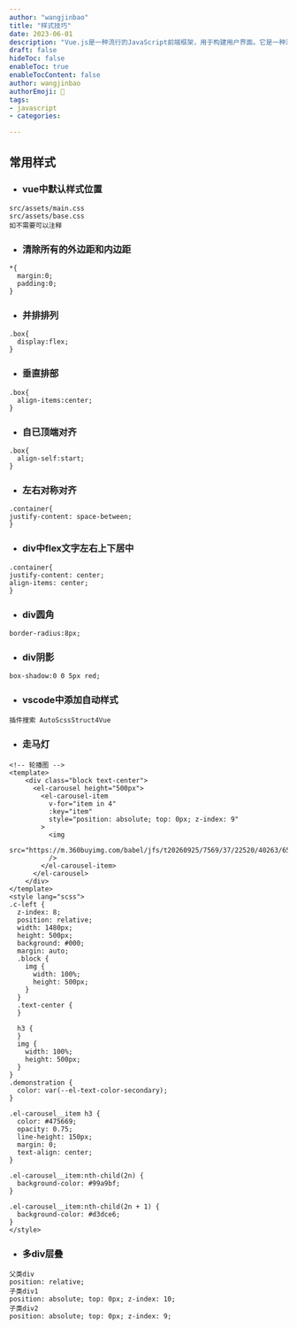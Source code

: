 ```yaml
---
author: "wangjinbao"
title: "样式技巧"
date: 2023-06-01
description: "Vue.js是一种流行的JavaScript前端框架，用于构建用户界面。它是一种渐进式框架，可以逐步应用到项目中，也可以与其他库或现有项目进行整合。"
draft: false
hideToc: false
enableToc: true
enableTocContent: false
author: wangjinbao
authorEmoji: 👻
tags:
- javascript
- categories:

---
```

## 常用样式
+ ### vue中默认样式位置
```vue
src/assets/main.css
src/assets/base.css
如不需要可以注释
```

+ ### 清除所有的外边距和内边距
```vue
*{
  margin:0;
  padding:0;
}
```
+ ### 并排排列
```vue
.box{
  display:flex;
}
```
+ ### 垂直排部
```vue
.box{
  align-items:center;
}
```
+ ### 自已顶端对齐
```vue
.box{
  align-self:start;
}
```
+ ### 左右对称对齐
```vue
.container{
justify-content: space-between;
}
```
+ ### div中flex文字左右上下居中
```vue
.container{
justify-content: center;
align-items: center;
}
```

+ ### div圆角
```vue
border-radius:8px;
```
+ ### div阴影
```vue
box-shadow:0 0 5px red;
```

+ ### vscode中添加自动样式
```vue
插件搜索 AutoScssStruct4Vue
```

+ ### 走马灯
```vue
<!-- 轮播图 -->
<template>
    <div class="block text-center">
      <el-carousel height="500px">
        <el-carousel-item
          v-for="item in 4"
          :key="item"
          style="position: absolute; top: 0px; z-index: 9"
        >
          <img
            src="https://m.360buyimg.com/babel/jfs/t20260925/7569/37/22520/40263/65122aa8F7db4b1cc/4690718474f0e4b7.jpg"
          />
        </el-carousel-item>
      </el-carousel>
    </div>
</template>
<style lang="scss">
.c-left {
  z-index: 8;
  position: relative;
  width: 1480px;
  height: 500px;
  background: #000;
  margin: auto;
  .block {
    img {
      width: 100%;
      height: 500px;
    }
  }
  .text-center {
  }

  h3 {
  }
  img {
    width: 100%;
    height: 500px;
  }
}
.demonstration {
  color: var(--el-text-color-secondary);
}

.el-carousel__item h3 {
  color: #475669;
  opacity: 0.75;
  line-height: 150px;
  margin: 0;
  text-align: center;
}

.el-carousel__item:nth-child(2n) {
  background-color: #99a9bf;
}

.el-carousel__item:nth-child(2n + 1) {
  background-color: #d3dce6;
}
</style>
```

+ ### 多div层叠
```vue
父类div
position: relative;
子类div1
position: absolute; top: 0px; z-index: 10;
子类div2
position: absolute; top: 0px; z-index: 9;
```